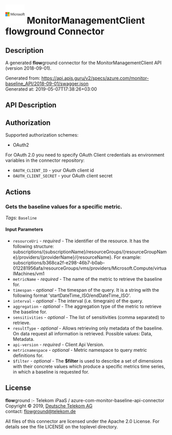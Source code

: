 # ![LOGO](logo.png) MonitorManagementClient **flow**ground Connector

## Description

A generated **flow**ground connector for the MonitorManagementClient API (version 2018-09-01).

Generated from: https://api.apis.guru/v2/specs/azure.com/monitor-baseline_API/2018-09-01/swagger.json<br/>
Generated at: 2019-05-07T17:38:26+03:00

## API Description



## Authorization

Supported authorization schemes:
- OAuth2

For OAuth 2.0 you need to specify OAuth Client credentials as environment variables in the connector repository:
* `OAUTH_CLIENT_ID` - your OAuth client id
* `OAUTH_CLIENT_SECRET` - your OAuth client secret

## Actions

### **Gets the baseline values for a specific metric**.

*Tags:* `Baseline`

#### Input Parameters
* `resourceUri` - _required_ - The identifier of the resource. It has the following structure: subscriptions/{subscriptionName}/resourceGroups/{resourceGroupName}/providers/{providerName}/{resourceName}. For example: subscriptions/b368ca2f-e298-46b7-b0ab-012281956afa/resourceGroups/vms/providers/Microsoft.Compute/virtualMachines/vm1
* `metricName` - _required_ - The name of the metric to retrieve the baseline for.
* `timespan` - _optional_ - The timespan of the query. It is a string with the following format 'startDateTime_ISO/endDateTime_ISO'.
* `interval` - _optional_ - The interval (i.e. timegrain) of the query.
* `aggregation` - _optional_ - The aggregation type of the metric to retrieve the baseline for.
* `sensitivities` - _optional_ - The list of sensitivities (comma separated) to retrieve.
* `resultType` - _optional_ - Allows retrieving only metadata of the baseline. On data request all information is retrieved.
    Possible values: Data, Metadata.
* `api-version` - _required_ - Client Api Version.
* `metricnamespace` - _optional_ - Metric namespace to query metric definitions for.
* `$filter` - _optional_ - The **$filter** is used to describe a set of dimensions with their concrete values which produce a specific metrics time series, in which a baseline is requested for.

## License

**flow**ground :- Telekom iPaaS / azure-com-monitor-baseline-api-connector<br/>
Copyright © 2019, [Deutsche Telekom AG](https://www.telekom.de)<br/>
contact: flowground@telekom.de

All files of this connector are licensed under the Apache 2.0 License. For details
see the file LICENSE on the toplevel directory.
